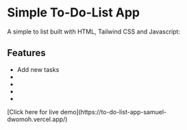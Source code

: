 # Simple To-Do-List App   
A simple to list built with HTML, Tailwind CSS and Javascript:  
## Features
<ul>
<li>Add new tasks</li>
<li></li>
<li></li>
<li></li>
<li></li>
</ul>
[Click here for live demo](https://to-do-list-app-samuel-dwomoh.vercel.app/)